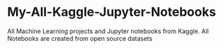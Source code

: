 # My-All-Kaggle-Jupyter-Notebooks
All Machine Learning projects and Jupyter notebooks from Kaggle.
All Notebooks are created from open source datasets

